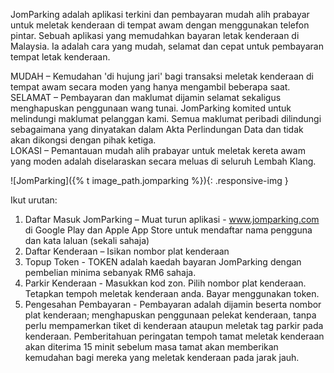 JomParking adalah aplikasi terkini dan pembayaran mudah alih prabayar untuk meletak kenderaan di tempat awam dengan menggunakan telefon pintar. Sebuah aplikasi yang memudahkan bayaran letak kenderaan di Malaysia. Ia adalah cara yang mudah, selamat dan cepat untuk pembayaran tempat letak kenderaan.

MUDAH – Kemudahan 'di hujung jari' bagi transaksi meletak kenderaan di tempat awam secara moden yang hanya mengambil beberapa saat.  
SELAMAT – Pembayaran dan maklumat dijamin selamat sekaligus menghapuskan penggunaan wang tunai. JomParking komited untuk melindungi maklumat pelanggan kami. Semua maklumat peribadi dilindungi sebagaimana yang dinyatakan dalam Akta Perlindungan Data dan tidak akan dikongsi dengan pihak ketiga.  
LOKASI – Pemantauan mudah alih prabayar untuk meletak kereta awam yang moden adalah diselaraskan secara meluas di seluruh Lembah Klang.

![JomParking]({% t image_path.jomparking %}){: .responsive-img }

Ikut urutan:
1. Daftar Masuk JomParking – Muat turun aplikasi - www.jomparking.com di Google Play dan Apple App Store untuk mendaftar nama pengguna dan kata laluan (sekali sahaja)
2. Daftar Kenderaan – Isikan nombor plat kenderaan
3. Topup Token - TOKEN adalah kaedah bayaran JomParking dengan pembelian minima sebanyak RM6 sahaja.
4. Parkir Kenderaan - Masukkan kod zon. Pilih nombor plat kenderaan. Tetapkan tempoh meletak kenderaan anda. Bayar menggunakan token.
5. Pengesahan Pembayaran - Pembayaran adalah dijamin beserta nombor plat kenderaan; menghapuskan penggunaan pelekat kenderaan, tanpa perlu mempamerkan tiket di kenderaan ataupun meletak tag parkir pada kenderaan. Pemberitahuan peringatan tempoh tamat meletak kenderaan akan diterima 15 minit sebelum masa tamat akan memberikan kemudahan bagi mereka yang meletak kenderaan pada jarak jauh.

